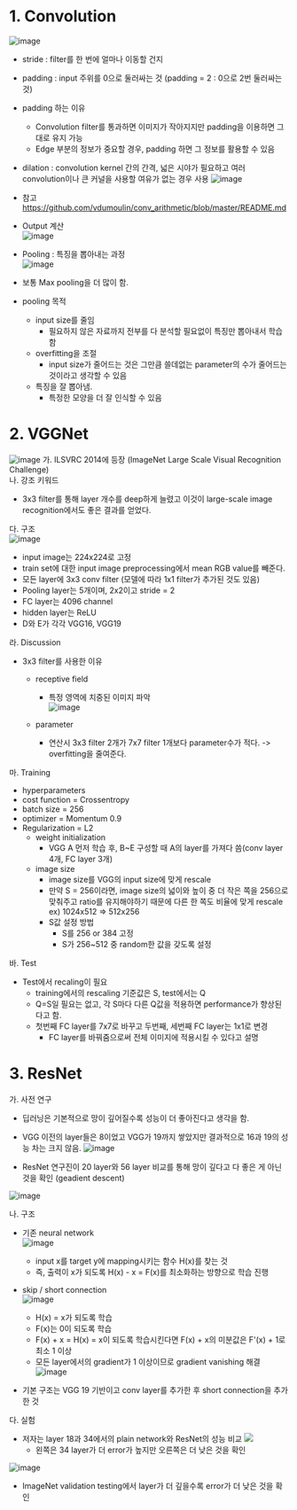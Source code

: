 # 1. Convolution

![image](https://user-images.githubusercontent.com/34912004/126892600-815b2f64-7d9e-48ac-bb90-9b08aafb0fbc.png)

- stride : filter를 한 번에 얼마나 이동할 건지
- padding : input 주위를 0으로 둘러싸는 것 (padding = 2 : 0으로 2번 둘러싸는 것)
- padding 하는 이유
    - Convolution filter를 통과하면 이미지가 작아지지만 padding을 이용하면 그대로 유지 가능
    - Edge 부분의 정보가 중요할 경우, padding 하면 그 정보를 활용할 수 있음
- dilation : convolution kernel 간의 간격, 넓은 시야가 필요하고 여러 convolution이나 큰 커널을 사용할 여유가 없는 경우 사용
![image](https://user-images.githubusercontent.com/34912004/126892702-83f411d8-3beb-4b15-bf6f-0931fb01fc45.png)

- 참고
https://github.com/vdumoulin/conv_arithmetic/blob/master/README.md
- Output 계산   
![image](https://user-images.githubusercontent.com/34912004/126892714-3d648da6-c508-4f7b-a40e-5a7eb02d6c52.png)

- Pooling : 특징을 뽑아내는 과정   
![image](https://user-images.githubusercontent.com/34912004/126892720-a215bf04-735f-4dd4-8ae8-fc1a4d77355f.png)

- 보통 Max pooling을 더 많이 함.
- pooling 목적
    - input size를 줄임
        - 필요하지 않은 자료까지 전부를 다 분석할 필요없이 특징만 뽑아내서 학습함
    - overfitting을 조절
        - input size가 줄어드는 것은 그만큼 쓸데없는 parameter의 수가 줄어드는 것이라고 생각할 수 있음
    - 특징을 잘 뽑아냄.
        - 특정한 모양을 더 잘 인식할 수 있음
# 2. VGGNet
![image](https://user-images.githubusercontent.com/34912004/126892728-5fdb4715-89c4-4301-9518-72cda96a07f0.png)
가. ILSVRC 2014에 등장 (ImageNet Large Scale Visual Recognition Challenge)   
나. 강조 키워드   
- 3x3 filter를 통해 layer 개수를 deep하게 늘렸고 이것이 large-scale image recognition에서도 좋은 결과를 얻었다.

다. 구조   
![image](https://user-images.githubusercontent.com/34912004/126892741-9623c64c-5ff7-4cd2-a61b-ee7ea17a945f.png)
- input image는 224x224로 고정
- train set에 대한 input image preprocessing에서 mean RGB value를 빼준다.
- 모든 layer에 3x3 conv filter (모델에 따라 1x1 filter가 추가된 것도 있음)
- Pooling layer는 5개이며, 2x2이고 stride = 2
- FC layer는 4096 channel
- hidden layer는 ReLU
- D와 E가 각각 VGG16, VGG19

라. Discussion
- 3x3 filter를 사용한 이유
    - receptive field
        - 특정 영역에 치중된 이미지 파악   
            ![image](https://user-images.githubusercontent.com/34912004/126892751-749add53-c80e-4459-a143-fdfdfd513db2.png)

    - parameter
        - 연산시 3x3 filter 2개가 7x7 filter 1개보다 parameter수가 적다.
            -> overfitting을 줄여준다.

마. Training
- hyperparameters
- cost function = Crossentropy
- batch size = 256
- optimizer = Momentum 0.9
- Regularization = L2
    - weight initialization
        - VGG A 먼저 학습 후, B~E 구성할 때 A의 layer를 가져다 씀(conv layer 4개, FC layer 3개) 
    - image size
        - image size를 VGG의 input size에 맞게 rescale
        - 만약 S = 256이라면, image size의 넓이와 높이 중 더 작은 쪽을 256으로 맞춰주고 ratio를 유지해야하기 때문에 다른 한 쪽도 비율에 맞게 rescale
        ex) 1024x512 => 512x256
        - S값 설정 방법
            - S를 256 or 384 고정
            - S가 256~512 중 random한 값을 갖도록 설정

바. Test
- Test에서 recaling이 필요 
    - training에서의 rescaling 기준값은 S, test에서는 Q
    - Q=S일 필요는 없고, 각 S마다 다른 Q값을 적용하면 performance가 향상된다고 함.
    - 첫번째 FC layer를 7x7로 바꾸고 두번째, 세번째 FC layer는 1x1로 변경
        - FC layer를 바꿔줌으로써 전체 이미지에 적용시킬 수 있다고 설명


# 3. ResNet
가. 사전 연구
- 딥러닝은 기본적으로 망이 깊어질수록 성능이 더 좋아진다고 생각을 함.
- VGG 이전의 layer들은 8이었고 VGG가 19까지 쌓았지만 결과적으로 16과 19의 성능 차는 크지 않음.
![image](https://user-images.githubusercontent.com/34912004/126892757-986b85e8-fcfa-4d49-94ab-25a686e58f11.png)
      
- ResNet 연구진이 20 layer와 56 layer 비교를 통해 망이 깊다고 다 좋은 게 아닌 것을 확인 (geadient descent)   

![image](https://user-images.githubusercontent.com/34912004/126892786-0638c247-35f7-4295-ada4-d997317001b1.png)

나. 구조   
- 기존 neural network   
![image](https://user-images.githubusercontent.com/34912004/126892800-44dae549-8b6e-4a1a-805e-e098f135cd54.png)
    - input x를 target y에 mapping시키는 함수 H(x)를 찾는 것
    - 즉, 출력이 x가 되도록 H(x) - x = F(x)를 최소화하는 방향으로 학습 진행
    
- skip / short connection   
![image](https://user-images.githubusercontent.com/34912004/126892805-4506537a-1401-45c1-a513-1153db57baad.png)
    - H(x) = x가 되도록 학습
    - F(x)는 0이 되도록 학습
    - F(x) + x = H(x) = x이 되도록 학습시킨다면 F(x) + x의 미분값은 F'(x) + 1로 최소 1 이상
    - 모든 layer에서의 gradient가 1 이상이므로 gradient vanishing 해결
![image](https://user-images.githubusercontent.com/34912004/126892816-bd7845ec-4a98-47f9-a5d0-34a7ad6fff21.png)
- 기본 구조는 VGG 19 기반이고 conv layer를 추가한 후 short connection을 추가한 것

다. 실험
- 저자는 layer 18과 34에서의 plain network와 ResNet의 성능 비교
![](2021-07-25-01-30-44.png)
     - 왼쪽은 34 layer가 더 error가 높지만 오른쪽은 더 낮은 것을 확인
     
![image](https://user-images.githubusercontent.com/34912004/126892831-85185e36-c825-4316-9496-58bcb502e25a.png)
- ImageNet validation testing에서 layer가 더 깊을수록 error가 더 낮은 것을 확인
